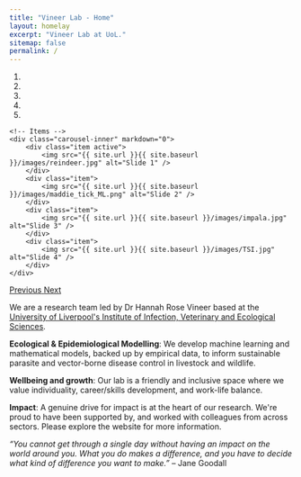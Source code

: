 ```yaml
---
title: "Vineer Lab - Home"
layout: homelay
excerpt: "Vineer Lab at UoL."
sitemap: false
permalink: /
---
```


<div markdown="0" id="carousel" class="carousel slide" data-ride="carousel" data-interval="4000" data-pause="hover" >
    <!-- Menu -->
    <ol class="carousel-indicators">
        <li data-target="#carousel" data-slide-to="0" class="active"></li>
        <li data-target="#carousel" data-slide-to="1"></li>
        <li data-target="#carousel" data-slide-to="2"></li>
        <li data-target="#carousel" data-slide-to="3"></li>
        <li data-target="#carousel" data-slide-to="4"></li>
    </ol>

    <!-- Items -->
    <div class="carousel-inner" markdown="0">
        <div class="item active">
            <img src="{{ site.url }}{{ site.baseurl }}/images/reindeer.jpg" alt="Slide 1" />
        </div>
        <div class="item">
            <img src="{{ site.url }}{{ site.baseurl }}/images/maddie_tick_ML.png" alt="Slide 2" />
        </div>
        <div class="item">
            <img src="{{ site.url }}{{ site.baseurl }}/images/impala.jpg" alt="Slide 3" />
        </div>
        <div class="item">
            <img src="{{ site.url }}{{ site.baseurl }}/images/TSI.jpg" alt="Slide 4" />
        </div>
    </div>
  <a class="left carousel-control" href="#carousel" role="button" data-slide="prev">
    <span class="glyphicon glyphicon-chevron-left" aria-hidden="true"></span>
    <span class="sr-only">Previous</span>
  </a>
  <a class="right carousel-control" href="#carousel" role="button" data-slide="next">
    <span class="glyphicon glyphicon-chevron-right" aria-hidden="true"></span>
    <span class="sr-only">Next</span>
  </a>
</div>


We are a research team led by Dr Hannah Rose Vineer based at the [University of Liverpool's Institute of Infection, Veterinary and Ecological Sciences](https://www.liverpool.ac.uk/infection-veterinary-and-ecological-sciences/).

**Ecological & Epidemiological Modelling**: We develop machine learning and mathematical models, backed up by empirical data, to inform sustainable parasite and vector-borne disease control in livestock and wildlife.

**Wellbeing and growth**: Our lab is a friendly and inclusive space where we value individuality, career/skills development, and work-life balance.

**Impact**: A genuine drive for impact is at the heart of our research. We're proud to have been supported by, and worked with colleagues from across sectors. Please explore the website for more information.

*“You cannot get through a single day without having an impact on the world around you. What you do makes a difference, and you have to decide what kind of difference you want to make.”* – Jane Goodall

<!--- <figure class="fourth">
  <img src="{{ site.url }}{{ site.baseurl }}/images/logopic/Logo_Leiden.jpg" style="width: 210px">
  <img src="{{ site.url }}{{ site.baseurl }}/images/logopic/Logo_Nanofront.jpg" style="width: 110px">
  <img src="{{ site.url }}{{ site.baseurl }}/images/logopic/Logo_NWO.jpg" style="width: 120px">
  <img src="{{ site.url }}{{ site.baseurl }}/images/logopic/Logo_ERC.jpg" style="width: 110px">
</figure>
-->
